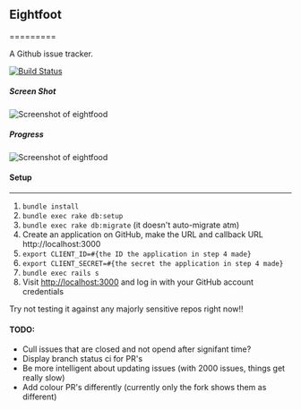 ## Eightfoot
=========

A Github issue tracker.

[![Build Status](https://travis-ci.org/ibawt/eightfoot.png?branch=master)](https://travis-ci.org/ibawt/eightfoot)

##### Screen Shot
![Screenshot of eightfood](https://raw.github.com/ibawt/eightfoot/master/screenshot.png)

##### Progress
![Screenshot of eightfood](https://raw.github.com/ibawt/eightfoot/master/progress_gif.gif)

#### Setup
-----

1. `bundle install`
2. `bundle exec rake db:setup`
3. `bundle exec rake db:migrate` (it doesn't auto-migrate atm)
4. Create an application on GitHub, make the URL and callback URL http://localhost:3000
5. `export CLIENT_ID=#{the ID the application in step 4 made}`
6. `export CLIENT_SECRET=#{the secret the application in step 4 made}`
7. `bundle exec rails s`
8. Visit [http://localhost:3000](http://localhost:3000) and log in with your GitHub account credentials

Try not testing it against any majorly sensitive repos right now!!

#### TODO:

 - Cull issues that are closed and not opend after signifant time?
 - Display branch status ci for PR's
 - Be more intelligent about updating issues (with 2000 issues, things get really slow)
 - Add colour PR's differently (currently only the fork shows them as different)
